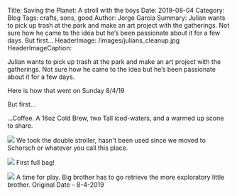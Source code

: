 Title: Saving the Planet: A stroll with the boys
Date: 2019-08-04
Category: Blog
Tags: crafts, sons, good
Author: Jorge Garcia
Summary: Julian wants to pick up trash at the park and make an art project with the gatherings. Not sure how he came to the idea but he’s been passionate about it for a few days. But first…
HeaderImage: /images/julians_cleanup.jpg
HeaderImageCaption:

Julian wants to pick up trash at the park and make an art project with the gatherings. Not sure how he came to the idea but he’s been passionate about it for a few days.

Here is how that went on Sunday 8/4/19

But first…


…Coffee. A 16oz Cold Brew, two Tall iced-waters, and a warmed up scone to share.


![]({static}/images/stroller_at_starbucks.jpg)
<span class="caption">We took the double stroller, hasn't been used since we moved to Schorsch or whatever you call this place.<span>

![]({static}/images/julians_first_bag.jpg)
<span class="caption">First full bag!</span>

![]({static}/images/smile_android.png)
<span class="caption">
A time for play. Big brother has to go retrieve the more exploratory little brother.</span>
Original Date – 8-4-2019


